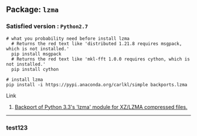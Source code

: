 

## Package: `lzma`
### Satisfied version : `Python2.7`
```
# what you probability need before install lzma
  # Returns the red text like 'distributed 1.21.8 requires msgpack, which is not installed.'
  pip install msgpack
  # Returns the red text like 'mkl-fft 1.0.0 requires cython, which is not installed.'
  pip install cython

# install lzma
pip install -i https://pypi.anaconda.org/carlkl/simple backports.lzma
```
Link  
1. [Backport of Python 3.3's 'lzma' module for XZ/LZMA compressed files.](https://anaconda.org/carlkl/backports.lzma)

---

### test123
